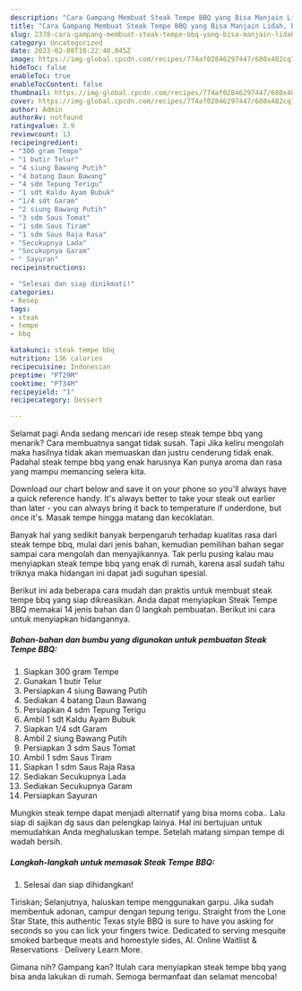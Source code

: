 ```yaml
---
description: "Cara Gampang Membuat Steak Tempe BBQ yang Bisa Manjain Lidah, Buat Buka Puasa Lezat"
title: "Cara Gampang Membuat Steak Tempe BBQ yang Bisa Manjain Lidah, Buat Buka Puasa Lezat"
slug: 2378-cara-gampang-membuat-steak-tempe-bbq-yang-bisa-manjain-lidah-buat-buka-puasa-lezat
category: Uncategorized
date: 2023-02-08T10:22:40.045Z
image: https://img-global.cpcdn.com/recipes/774af02846297447/680x482cq70/steak-tempe-bbq-foto-resep-utama.jpg
hideToc: false
enableToc: true
enableTocContent: false
thumbnail: https://img-global.cpcdn.com/recipes/774af02846297447/680x482cq70/steak-tempe-bbq-foto-resep-utama.jpg
cover: https://img-global.cpcdn.com/recipes/774af02846297447/680x482cq70/steak-tempe-bbq-foto-resep-utama.jpg
author: Admin
authorAv: notfound
ratingvalue: 3.9
reviewcount: 13
recipeingredient:
- "300 gram Tempe"
- "1 butir Telur"
- "4 siung Bawang Putih"
- "4 batang Daun Bawang"
- "4 sdm Tepung Terigu"
- "1 sdt Kaldu Ayam Bubuk"
- "1/4 sdt Garam"
- "2 siung Bawang Putih"
- "3 sdm Saus Tomat"
- "1 sdm Saus Tiram"
- "1 sdm Saus Raja Rasa"
- "Secukupnya Lada"
- "Secukupnya Garam"
- " Sayuran"
recipeinstructions:

- "Selesai dan siap dinikmati!"
categories:
- Resep
tags:
- steak
- tempe
- bbq

katakunci: steak tempe bbq 
nutrition: 136 calories
recipecuisine: Indonesian
preptime: "PT29M"
cooktime: "PT34M"
recipeyield: "1"
recipecategory: Dessert

---
```



Selamat pagi Anda sedang mencari ide resep steak tempe bbq yang menarik? Cara membuatnya sangat tidak susah. Tapi Jika keliru mengolah maka hasilnya tidak akan memuaskan dan justru cenderung tidak enak. Padahal steak tempe bbq yang enak harusnya Kan punya aroma dan rasa yang mampu memancing selera kita.


Download our chart below and save it on your phone so you&#39;ll always have a quick reference handy. It&#39;s always better to take your steak out earlier than later - you can always bring it back to temperature if underdone, but once it&#39;s. Masak tempe hingga matang dan kecoklatan.

Banyak hal yang sedikit banyak berpengaruh terhadap kualitas rasa dari steak tempe bbq, mulai dari jenis bahan, kemudian pemilihan bahan segar sampai cara mengolah dan menyajikannya. Tak perlu pusing kalau mau menyiapkan steak tempe bbq yang enak di rumah, karena asal sudah tahu triknya maka hidangan ini dapat jadi suguhan spesial.


Berikut ini ada beberapa cara mudah dan praktis untuk membuat steak tempe bbq yang siap dikreasikan. Anda dapat menyiapkan Steak Tempe BBQ memakai 14 jenis bahan dan 0 langkah pembuatan. Berikut ini cara untuk menyiapkan hidangannya.

<!--inarticleads1-->

##### Bahan-bahan dan bumbu yang digunakan untuk pembuatan Steak Tempe BBQ:

1. Siapkan 300 gram Tempe
1. Gunakan 1 butir Telur
1. Persiapkan 4 siung Bawang Putih
1. Sediakan 4 batang Daun Bawang
1. Persiapkan 4 sdm Tepung Terigu
1. Ambil 1 sdt Kaldu Ayam Bubuk
1. Siapkan 1/4 sdt Garam
1. Ambil 2 siung Bawang Putih
1. Persiapkan 3 sdm Saus Tomat
1. Ambil 1 sdm Saus Tiram
1. Siapkan 1 sdm Saus Raja Rasa
1. Sediakan Secukupnya Lada
1. Sediakan Secukupnya Garam
1. Persiapkan  Sayuran


Mungkin steak tempe dapat menjadi alternatif yang bisa moms coba.. Lalu siap di sajikan dg saus dan pelengkap lainya. Hal ini bertujuan untuk memudahkan Anda meghaluskan tempe. Setelah matang simpan tempe di wadah bersih. 

<!--inarticleads2-->

##### Langkah-langkah untuk memasak Steak Tempe BBQ:


1. Selesai dan siap dihidangkan!

Tiriskan; Selanjutnya, haluskan tempe menggunakan garpu. Jika sudah membentuk adonan, campur dengan tepung terigu. Straight from the Lone Star State, this authentic Texas style BBQ is sure to have you asking for seconds so you can lick your fingers twice. Dedicated to serving mesquite smoked barbeque meats and homestyle sides, Al. Online Waitlist &amp; Reservations · Delivery Learn More. 

Gimana nih? Gampang kan? Itulah cara menyiapkan steak tempe bbq yang bisa anda lakukan di rumah. Semoga bermanfaat dan selamat mencoba!
